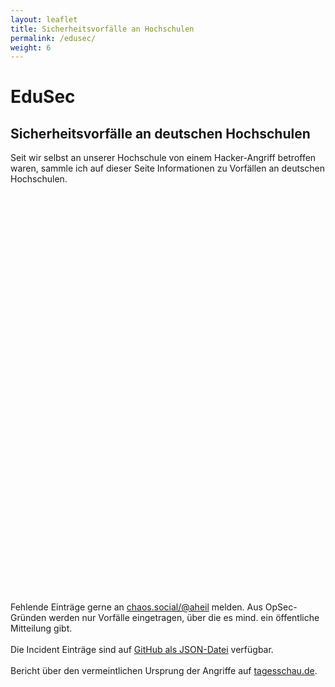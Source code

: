 ```yaml
---
layout: leaflet
title: Sicherheitsvorfälle an Hochschulen
permalink: /edusec/
weight: 6
---
```


# EduSec

## Sicherheitsvorfälle an deutschen Hochschulen

Seit wir selbst an unserer Hochschule von einem Hacker-Angriff betroffen waren, sammle ich auf dieser Seite Informationen zu Vorfällen an deutschen Hochschulen. 

 <div id="map" style="height: 640px;" ></div>

Fehlende Einträge gerne an [chaos.social/@aheil](https://chaos.social/@aheil) melden. Aus OpSec-Gründen werden nur Vorfälle eingetragen, über die es mind. ein öffentliche Mitteilung gibt.
<br /><br />
Die Incident Einträge sind auf [GitHub als JSON-Datei](https://github.com/aheil/aheil.github.io/blob/master/assets/incidents.json) verfügbar.
<br /><br />
Bericht über den vermeintlichen Ursprung der Angriffe auf [tagesschau.de](https://www.tagesschau.de/investigativ/rbb/hackernangriff-haw-vice-101.html).

 <script>

var map = L.map('map').setView([51.00, 10.00], 6);

L.tileLayer('https://tile.openstreetmap.org/{z}/{x}/{y}.png', {
    maxZoom: 19,
    attribution: '&copy; <a href="http://www.openstreetmap.org/copyright">OpenStreetMap</a>'
}).addTo(map);

</script>

<script type="module" src="../assets/incidents.js" />



